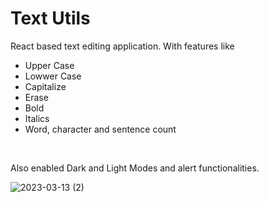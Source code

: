 # Text Utils 
React based text editing application. With features like
<br>
- Upper Case
- Lowwer Case
- Capitalize 
- Erase 
- Bold
- Italics 
- Word, character and sentence count
<br>

Also enabled Dark and Light Modes and alert functionalities. 


![2023-03-13 (2)](https://user-images.githubusercontent.com/97127815/224725338-1b5801e2-5c6c-4be9-b963-8ac96c2bfbda.png)
